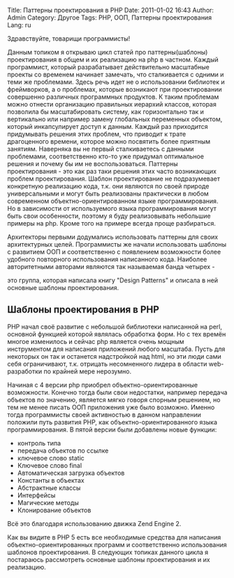 Title: Паттерны проектирования в PHP
Date: 2011-01-02 16:43
Author: Admin
Category: Другое
Tags: PHP, ООП, Паттерны проектирования
Lang: ru

Здравствуйте, товарищи программисты!

Данным топиком я открываю цикл статей про паттерны(шаблоны)
проектирования в общем и их реализацию на php в частном. Каждый
программист, который разрабатывает действительно масштабные проекты со
временем начинает замечать, что сталкивается с одними и теми же
проблемами. Здесь речь идет не о использовании библиотек и фреймворков,
а о проблемах, которые возникают при проектировании совершенно различных
программных продуктов. К таким проблемам можно отнести организацию
правильных иерархий классов, которая позволила бы масштабировать
систему, как горизонтально так и вертикально или например замену
глобальных переменных объектом, который инкапсулирует доступ к данным.
Каждый раз приходится придумывать решения этих проблем, что приводит к
трате драгоценного времени, которое можно посвятить более приятным
занятиям. Наверняка вы не первый сталкиваетесь с данными проблемами,
соответственно кто-то уже придумал оптимальное решения и почему бы им не
воспользоваться. Паттерны проектирования - это как раз таки решения этих
часто возникающих проблем проектирования. Шаблон проектирование не
подразумевает конкретную реализацию кода, т.к. они являются по своей
природе универсальными и могут быть реализованы практически в любом
современном объектно-ориентированном языке программирования. Но в
зависимости от используемого языка программирования могут быть свои
особенности, поэтому я буду реализовывать небольшие примеры на php.
Кроме того на примере всегда проще разбираться.

Архитекторы первыми додумались использовать паттерны для своих
архитектурных целей. Программисты же начали использовать шаблоны с
развитием ООП и соответственно с появлением возможности более удобного
повторного использования написанного кода. Наиболее авторитетными
авторами являются так называемая банда четырех -

это группа, которая написала книгу "Design Patterns" и описала в ней
основные шаблоны проектирования.

Шаблоны проектирования в PHP
----------------------------

PHP начал своё развитие с небольшой библиотеки написанной на perl,
основной функцией которой являлась обработка форм. Но с тех времён
многое изменилось и сейчас php является очень мощным инструментом для
написания приложений любого масштаба. Пусть для некоторых он так и
останется надстройкой над html, но эти люди сами себя ограничивают, т.к.
отрицать несомненного лидера в области web-разработки по крайней мере
нерозумно.

Начиная с 4 версии php приобрел объектно-ориентированные возможности.
Конечно тогда были свои недостатки, например передача объектов по
значению, является мягко говоря спорным решением, но тем не менее писать
ООП приложения уже было возможно. Именно тогда программисты своей
активностью в данном направлении положили путь развития PHP, как
объектно-ориентированного языка программирования. В пятой версии были
добавлены новые функции:

-   контроль типа
-   передача объектов по ссылке
-   ключевое слово static
-   Ключевое слово final
-   Автоматическая загрузка объектов
-   Константы в объектах
-   Абстрактные классы
-   Интерфейсы
-   Магические методы
-   Клонирование объектов

Всё это благодаря использованию движка Zend Engine 2.

Как вы видите в PHP 5 есть все необходимые средства для написания
объектно-ориентированных программ и соответственно использования
шаблонов проектирования. В следующих топиках данного цикла я постараюсь
рассмотреть основные шаблоны проектирования и их реализацию.
